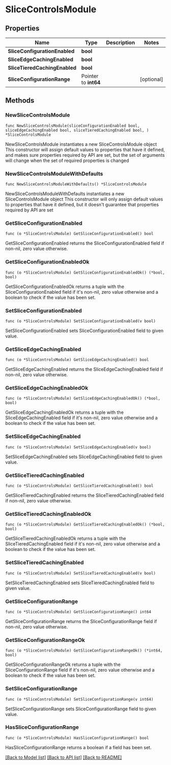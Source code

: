 # SliceControlsModule

## Properties

Name | Type | Description | Notes
------------ | ------------- | ------------- | -------------
**SliceConfigurationEnabled** | **bool** |  | 
**SliceEdgeCachingEnabled** | **bool** |  | 
**SliceTieredCachingEnabled** | **bool** |  | 
**SliceConfigurationRange** | Pointer to **int64** |  | [optional] 

## Methods

### NewSliceControlsModule

`func NewSliceControlsModule(sliceConfigurationEnabled bool, sliceEdgeCachingEnabled bool, sliceTieredCachingEnabled bool, ) *SliceControlsModule`

NewSliceControlsModule instantiates a new SliceControlsModule object
This constructor will assign default values to properties that have it defined,
and makes sure properties required by API are set, but the set of arguments
will change when the set of required properties is changed

### NewSliceControlsModuleWithDefaults

`func NewSliceControlsModuleWithDefaults() *SliceControlsModule`

NewSliceControlsModuleWithDefaults instantiates a new SliceControlsModule object
This constructor will only assign default values to properties that have it defined,
but it doesn't guarantee that properties required by API are set

### GetSliceConfigurationEnabled

`func (o *SliceControlsModule) GetSliceConfigurationEnabled() bool`

GetSliceConfigurationEnabled returns the SliceConfigurationEnabled field if non-nil, zero value otherwise.

### GetSliceConfigurationEnabledOk

`func (o *SliceControlsModule) GetSliceConfigurationEnabledOk() (*bool, bool)`

GetSliceConfigurationEnabledOk returns a tuple with the SliceConfigurationEnabled field if it's non-nil, zero value otherwise
and a boolean to check if the value has been set.

### SetSliceConfigurationEnabled

`func (o *SliceControlsModule) SetSliceConfigurationEnabled(v bool)`

SetSliceConfigurationEnabled sets SliceConfigurationEnabled field to given value.


### GetSliceEdgeCachingEnabled

`func (o *SliceControlsModule) GetSliceEdgeCachingEnabled() bool`

GetSliceEdgeCachingEnabled returns the SliceEdgeCachingEnabled field if non-nil, zero value otherwise.

### GetSliceEdgeCachingEnabledOk

`func (o *SliceControlsModule) GetSliceEdgeCachingEnabledOk() (*bool, bool)`

GetSliceEdgeCachingEnabledOk returns a tuple with the SliceEdgeCachingEnabled field if it's non-nil, zero value otherwise
and a boolean to check if the value has been set.

### SetSliceEdgeCachingEnabled

`func (o *SliceControlsModule) SetSliceEdgeCachingEnabled(v bool)`

SetSliceEdgeCachingEnabled sets SliceEdgeCachingEnabled field to given value.


### GetSliceTieredCachingEnabled

`func (o *SliceControlsModule) GetSliceTieredCachingEnabled() bool`

GetSliceTieredCachingEnabled returns the SliceTieredCachingEnabled field if non-nil, zero value otherwise.

### GetSliceTieredCachingEnabledOk

`func (o *SliceControlsModule) GetSliceTieredCachingEnabledOk() (*bool, bool)`

GetSliceTieredCachingEnabledOk returns a tuple with the SliceTieredCachingEnabled field if it's non-nil, zero value otherwise
and a boolean to check if the value has been set.

### SetSliceTieredCachingEnabled

`func (o *SliceControlsModule) SetSliceTieredCachingEnabled(v bool)`

SetSliceTieredCachingEnabled sets SliceTieredCachingEnabled field to given value.


### GetSliceConfigurationRange

`func (o *SliceControlsModule) GetSliceConfigurationRange() int64`

GetSliceConfigurationRange returns the SliceConfigurationRange field if non-nil, zero value otherwise.

### GetSliceConfigurationRangeOk

`func (o *SliceControlsModule) GetSliceConfigurationRangeOk() (*int64, bool)`

GetSliceConfigurationRangeOk returns a tuple with the SliceConfigurationRange field if it's non-nil, zero value otherwise
and a boolean to check if the value has been set.

### SetSliceConfigurationRange

`func (o *SliceControlsModule) SetSliceConfigurationRange(v int64)`

SetSliceConfigurationRange sets SliceConfigurationRange field to given value.

### HasSliceConfigurationRange

`func (o *SliceControlsModule) HasSliceConfigurationRange() bool`

HasSliceConfigurationRange returns a boolean if a field has been set.


[[Back to Model list]](../README.md#documentation-for-models) [[Back to API list]](../README.md#documentation-for-api-endpoints) [[Back to README]](../README.md)


